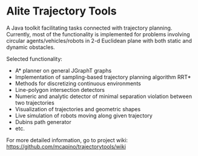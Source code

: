 Alite Trajectory Tools
===============

A Java toolkit facilitating tasks connected with trajectory planning. Currently, most of the functionality is implemented for problems involving circular agents/vehicles/robots in 2-d Euclidean plane with both static and dynamic obstacles.
  
  Selected functionality:
  
 - A* planner on general JGraphT graphs 
 - Implementation of sampling-based trajectory planning algorithm RRT*
 - Methods for discretizing continuous environments
 - Line-polygon intersection detectors 
 - Numeric and analytic detector of minimal separation violation between two trajectories
 - Visualization of trajectories and geometric shapes
 - Live simulation of robots moving along given trajectory
 - Dubins path generator
 - etc.

For more detailed information, go to project wiki: https://github.com/mcapino/trajectorytools/wiki
